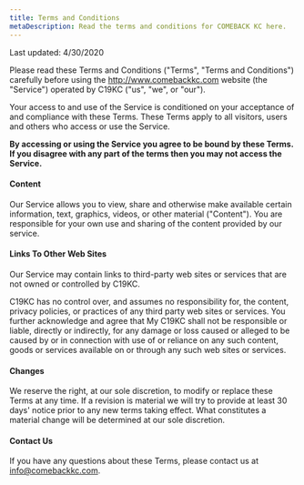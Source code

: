 ```yaml
---
title: Terms and Conditions
metaDescription: Read the terms and conditions for COMEBACK KC here.
---
```


Last updated: 4/30/2020

Please read these Terms and Conditions ("Terms", "Terms and Conditions") carefully before using the http://www.comebackkc.com website (the "Service") operated by C19KC ("us", "we", or "our").

Your access to and use of the Service is conditioned on your acceptance of and compliance with these Terms. These Terms apply to all visitors, users and others who access or use the Service.

**By accessing or using the Service you agree to be bound by these Terms. If you disagree with any part of the terms then you may not access the Service.**

#### Content

Our Service allows you to view, share and otherwise make available certain information, text, graphics, videos, or other material ("Content"). You are responsible for your own use and sharing of the content provided by our service.

#### Links To Other Web Sites

Our Service may contain links to third-party web sites or services that are not owned or controlled by C19KC.</p>

C19KC has no control over, and assumes no responsibility for, the content, privacy policies, or practices of any third party web sites or services. You further acknowledge and agree that My C19KC shall not be responsible or liable, directly or indirectly, for any damage or loss caused or alleged to be caused by or in connection with use of or reliance on any such content, goods or services available on or through any such web sites or services.

#### Changes

We reserve the right, at our sole discretion, to modify or replace these Terms at any time. If a revision is material we will try to provide at least 30 days' notice prior to any new terms taking effect. What constitutes a material change will be determined at our sole discretion.

#### Contact Us

If you have any questions about these Terms, please contact us at [info@comebackkc.com](mailto:info@comebackkc.com).
